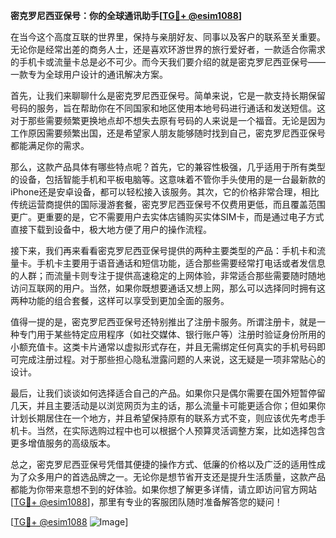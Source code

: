 **密克罗尼西亚保号：你的全球通讯助手[[TG💪+ @esim1088](https://t.me/s/esim1088)]**

在当今这个高度互联的世界里，保持与亲朋好友、同事以及客户的联系至关重要。无论你是经常出差的商务人士，还是喜欢环游世界的旅行爱好者，一款适合你需求的手机卡或流量卡总是必不可少。而今天我们要介绍的就是密克罗尼西亚保号——一款专为全球用户设计的通讯解决方案。

首先，让我们来聊聊什么是密克罗尼西亚保号。简单来说，它是一款支持长期保留号码的服务，旨在帮助你在不同国家和地区使用本地号码进行通话和发送短信。这对于那些需要频繁更换地点却不想失去原有号码的人来说是一个福音。无论是因为工作原因需要频繁出国，还是希望家人朋友能够随时找到自己，密克罗尼西亚保号都能满足你的需求。

那么，这款产品具体有哪些特点呢？首先，它的兼容性极强，几乎适用于所有类型的设备，包括智能手机和平板电脑等。这意味着不管你手头使用的是一台最新款的iPhone还是安卓设备，都可以轻松接入该服务。其次，它的价格非常合理，相比传统运营商提供的国际漫游套餐，密克罗尼西亚保号不仅费用更低，而且覆盖范围更广。更重要的是，它不需要用户去实体店铺购买实体SIM卡，而是通过电子方式直接下载到设备中，极大地方便了用户的操作流程。

接下来，我们再来看看密克罗尼西亚保号提供的两种主要类型的产品：手机卡和流量卡。手机卡主要用于语音通话和短信功能，适合那些需要经常打电话或者发信息的人群；而流量卡则专注于提供高速稳定的上网体验，非常适合那些需要随时随地访问互联网的用户。当然，如果你既想要通话又想上网，那么可以选择同时拥有这两种功能的组合套餐，这样可以享受到更加全面的服务。

值得一提的是，密克罗尼西亚保号还特别推出了注册卡服务。所谓注册卡，就是一种专门用于某些特定应用程序（如社交媒体、银行账户等）注册时验证身份所用的小额充值卡。这类卡片通常以虚拟形式存在，并且无需绑定任何真实的手机号码即可完成注册过程。对于那些担心隐私泄露问题的人来说，这无疑是一项非常贴心的设计。

最后，让我们谈谈如何选择适合自己的产品。如果你只是偶尔需要在国外短暂停留几天，并且主要活动是以浏览网页为主的话，那么流量卡可能更适合你；但如果你计划长期居住在一个地方，并且希望保持原有的联系方式不变，则应该优先考虑手机卡。当然，在实际选购过程中也可以根据个人预算灵活调整方案，比如选择包含更多增值服务的高级版本。

总之，密克罗尼西亚保号凭借其便捷的操作方式、低廉的价格以及广泛的适用性成为了众多用户的首选品牌之一。无论你是想节省开支还是提升生活质量，这款产品都能为你带来意想不到的好体验。如果你想了解更多详情，请立即访问官方网站[[TG💪+ @esim1088](https://t.me/s/esim1088)]，那里有专业的客服团队随时准备解答您的疑问！

[[TG💪+ @esim1088](https://t.me/s/esim1088) ![Image](https://i.postimg.cc/4NQfJmqS/Snipaste-2025-05-13-00-14-12.png)]